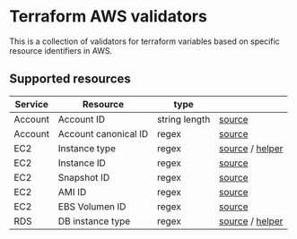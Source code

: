 # Terraform AWS validators

This is a collection of validators for terraform variables based on specific resource identifiers in AWS.

## Supported resources

| Service | Resource             | type          |                                                                     |
| ------- | -------------------- | ------------- | ------------------------------------------------------------------- |
| Account | Account ID           | string length | [source](./account.tf#L7-L15)                                       |
| Account | Account canonical ID | regex         | [source](./account.tf#L17-L25)                                      |
| EC2     | Instance type        | regex         | [source](./ec2.tf#L7-L18) / [helper](./helpers/instance_types/)     |
| EC2     | Instance ID          | regex         | [source](./ec2.tf#L20-L28)                                          |
| EC2     | Snapshot ID          | regex         | [source](./ec2.tf#L30-L38)                                          |
| EC2     | AMI ID               | regex         | [source](./ec2.tf#L40-L48)                                          |
| EC2     | EBS Volumen ID       | regex         | [source](./ec2.tf#L50-L58)                                          |
| RDS     | DB instance type     | regex         | [source](./rds.tf#L4-L16) / [helper](./helpers/db_instance_types//) |
